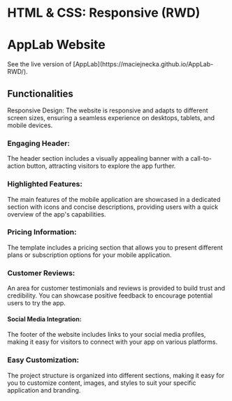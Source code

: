 # HTML & CSS: Responsive (RWD)
<h1>AppLab Website</h1>
See the live version of [AppLab](https://maciejnecka.github.io/AppLab-RWD/).

<h2>Functionalities</h2>
Responsive Design:
The website is responsive and adapts to different screen sizes, ensuring a seamless experience on desktops, tablets, and mobile devices.

### Engaging Header:
The header section includes a visually appealing banner with a call-to-action button, attracting visitors to explore the app further.

### Highlighted Features:
The main features of the mobile application are showcased in a dedicated section with icons and concise descriptions, providing users with a quick overview of the app's capabilities.

### Pricing Information:
The template includes a pricing section that allows you to present different plans or subscription options for your mobile application.

### Customer Reviews:
An area for customer testimonials and reviews is provided to build trust and credibility. You can showcase positive feedback to encourage potential users to try the app.

#### Social Media Integration:
The footer of the website includes links to your social media profiles, making it easy for visitors to connect with your app on various platforms.

### Easy Customization:
The project structure is organized into different sections, making it easy for you to customize content, images, and styles to suit your specific application and branding.
